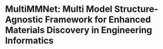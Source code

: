 # MultiMMNet: Multi Model Structure-Agnostic Framework for Enhanced Materials Discovery in Engineering Informatics
